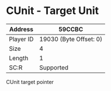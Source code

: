 
#  CUnit - Target Unit
Address   | 59CCBC
----------|-------------
Player ID | 19030 (Byte Offset: 0)
Size 	  | 4
Length 	  | 1
SC:R      | Supported

CUnit target pointer
